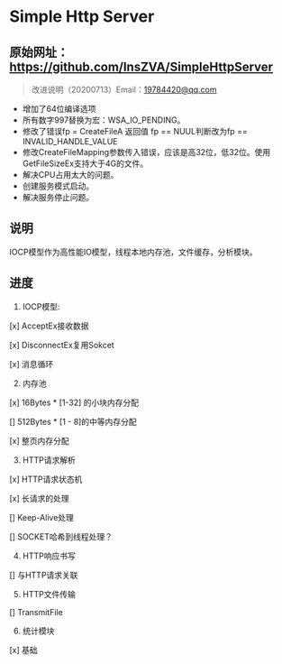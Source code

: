 # Simple Http Server

## 原始网址：https://github.com/InsZVA/SimpleHttpServer
> 改进说明（20200713）Email：19784420@qq.com
* 增加了64位编译选项
* 所有数字997替换为宏：WSA_IO_PENDING。
* 修改了错误fp = CreateFileA 返回值 fp == NUUL判断改为fp == INVALID_HANDLE_VALUE
* 修改CreateFileMapping参数传入错误，应该是高32位，低32位。使用GetFileSizeEx支持大于4G的文件。
* 解决CPU占用太大的问题。
* 创建服务模式启动。
* 解决服务停止问题。

## 说明

IOCP模型作为高性能IO模型，线程本地内存池，文件缓存，分析模块。

## 进度

1. IOCP模型:

[x] AcceptEx接收数据

[x] DisconnectEx复用Sokcet

[x] 消息循环 

2. 内存池

[x] 16Bytes * [1-32] 的小块内存分配

[] 512Bytes * [1 - 8]的中等内存分配

[x] 整页内存分配

3. HTTP请求解析

[x] HTTP请求状态机

[x] 长请求的处理

[] Keep-Alive处理

[] SOCKET哈希到线程处理？

4. HTTP响应书写

[] 与HTTP请求关联

5. HTTP文件传输

[] TransmitFile

6. 统计模块

[x] 基础